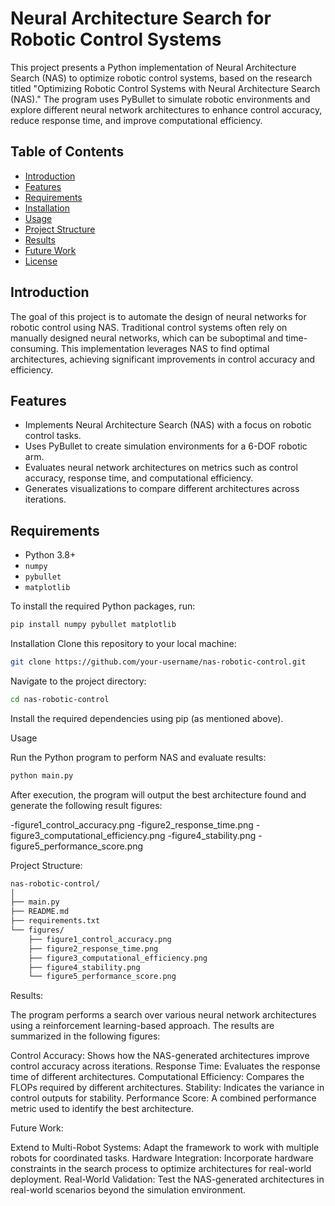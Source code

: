 # Neural Architecture Search for Robotic Control Systems

This project presents a Python implementation of Neural Architecture Search (NAS) to optimize robotic control systems, based on the research titled "Optimizing Robotic Control Systems with Neural Architecture Search (NAS)." The program uses PyBullet to simulate robotic environments and explore different neural network architectures to enhance control accuracy, reduce response time, and improve computational efficiency.

## Table of Contents
- [Introduction](#introduction)
- [Features](#features)
- [Requirements](#requirements)
- [Installation](#installation)
- [Usage](#usage)
- [Project Structure](#project-structure)
- [Results](#results)
- [Future Work](#future-work)
- [License](#license)

## Introduction
The goal of this project is to automate the design of neural networks for robotic control using NAS. Traditional control systems often rely on manually designed neural networks, which can be suboptimal and time-consuming. This implementation leverages NAS to find optimal architectures, achieving significant improvements in control accuracy and efficiency.

## Features
- Implements Neural Architecture Search (NAS) with a focus on robotic control tasks.
- Uses PyBullet to create simulation environments for a 6-DOF robotic arm.
- Evaluates neural network architectures on metrics such as control accuracy, response time, and computational efficiency.
- Generates visualizations to compare different architectures across iterations.

## Requirements
- Python 3.8+
- `numpy`
- `pybullet`
- `matplotlib`

To install the required Python packages, run:
```sh
pip install numpy pybullet matplotlib
```

Installation
Clone this repository to your local machine:
```sh
git clone https://github.com/your-username/nas-robotic-control.git
```

Navigate to the project directory:
```sh
cd nas-robotic-control
```

Install the required dependencies using pip (as mentioned above).

Usage

Run the Python program to perform NAS and evaluate results:
```sh
python main.py
```
After execution, the program will output the best architecture found and generate the following result figures:

-figure1_control_accuracy.png
-figure2_response_time.png
-figure3_computational_efficiency.png
-figure4_stability.png
-figure5_performance_score.png

Project Structure:

```bash
nas-robotic-control/
│
├── main.py                 
├── README.md              
├── requirements.txt       
└── figures/                
    ├── figure1_control_accuracy.png
    ├── figure2_response_time.png
    ├── figure3_computational_efficiency.png
    ├── figure4_stability.png
    └── figure5_performance_score.png
```

Results:

The program performs a search over various neural network architectures using a reinforcement learning-based approach. The results are summarized in the following figures:

Control Accuracy: Shows how the NAS-generated architectures improve control accuracy across iterations.
Response Time: Evaluates the response time of different architectures.
Computational Efficiency: Compares the FLOPs required by different architectures.
Stability: Indicates the variance in control outputs for stability.
Performance Score: A combined performance metric used to identify the best architecture.

Future Work:

Extend to Multi-Robot Systems: Adapt the framework to work with multiple robots for coordinated tasks.
Hardware Integration: Incorporate hardware constraints in the search process to optimize architectures for real-world deployment.
Real-World Validation: Test the NAS-generated architectures in real-world scenarios beyond the simulation environment.




